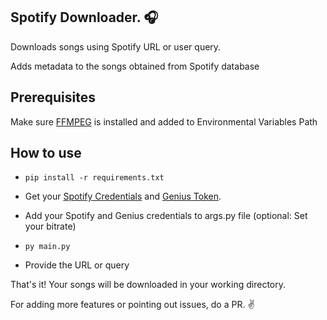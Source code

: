 ## Spotify Downloader. 🎧

Downloads songs using Spotify URL or user query.

Adds metadata to the songs obtained from Spotify database

## Prerequisites
Make sure [FFMPEG](https://ffmpeg.org/download.html) is installed and added to Environmental Variables Path

## How to use
* ```pip install -r requirements.txt```

* Get your [Spotify Credentials](https://developer.spotify.com) and [Genius Token](https://genius.com/developers).

* Add your Spotify and Genius credentials to args.py file (optional: Set your bitrate)

* ```py main.py```

* Provide the URL or query

That's it! Your songs will be downloaded in your working directory.

For adding more features or pointing out issues, do a PR. :v:
